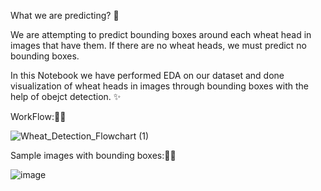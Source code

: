 What we are predicting? 👀

We are attempting to predict bounding boxes around each wheat head in images that have them. If there are no wheat heads, we must predict no bounding boxes.

In this Notebook we have performed EDA on our dataset and done visualization of wheat heads in images through bounding boxes with the help of obejct detection. ✨

WorkFlow:🌾🌾

![Wheat_Detection_Flowchart (1)](https://user-images.githubusercontent.com/80167074/193519194-e10ffea0-7e32-4ae1-9aed-6ef9ce17257d.png)



Sample images with bounding boxes:🌾🌾


![image](https://user-images.githubusercontent.com/80167074/193472061-11de1344-106e-4278-b1df-a26d1c6d6e17.png)
